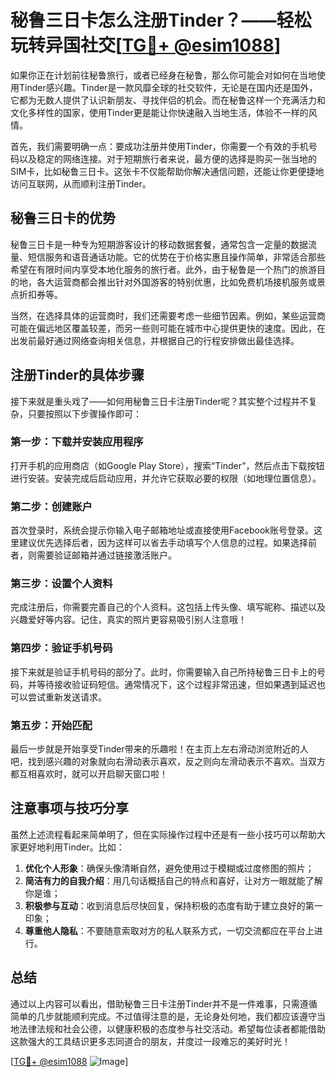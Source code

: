 # 秘鲁三日卡怎么注册Tinder？——轻松玩转异国社交[[TG💪+ @esim1088](https://t.me/s/esim1088)]

如果你正在计划前往秘鲁旅行，或者已经身在秘鲁，那么你可能会对如何在当地使用Tinder感兴趣。Tinder是一款风靡全球的社交软件，无论是在国内还是国外，它都为无数人提供了认识新朋友、寻找伴侣的机会。而在秘鲁这样一个充满活力和文化多样性的国家，使用Tinder更是能让你快速融入当地生活，体验不一样的风情。

首先，我们需要明确一点：要成功注册并使用Tinder，你需要一个有效的手机号码以及稳定的网络连接。对于短期旅行者来说，最方便的选择是购买一张当地的SIM卡，比如秘鲁三日卡。这张卡不仅能帮助你解决通信问题，还能让你更便捷地访问互联网，从而顺利注册Tinder。

## 秘鲁三日卡的优势

秘鲁三日卡是一种专为短期游客设计的移动数据套餐，通常包含一定量的数据流量、短信服务和语音通话功能。它的优势在于价格实惠且操作简单，非常适合那些希望在有限时间内享受本地化服务的旅行者。此外，由于秘鲁是一个热门的旅游目的地，各大运营商都会推出针对外国游客的特别优惠，比如免费机场接机服务或景点折扣券等。

当然，在选择具体的运营商时，我们还需要考虑一些细节因素。例如，某些运营商可能在偏远地区覆盖较差，而另一些则可能在城市中心提供更快的速度。因此，在出发前最好通过网络查询相关信息，并根据自己的行程安排做出最佳选择。

## 注册Tinder的具体步骤

接下来就是重头戏了——如何用秘鲁三日卡注册Tinder呢？其实整个过程并不复杂，只要按照以下步骤操作即可：

### 第一步：下载并安装应用程序

打开手机的应用商店（如Google Play Store），搜索“Tinder”，然后点击下载按钮进行安装。安装完成后启动应用，并允许它获取必要的权限（如地理位置信息）。

### 第二步：创建账户

首次登录时，系统会提示你输入电子邮箱地址或直接使用Facebook账号登录。这里建议优先选择后者，因为这样可以省去手动填写个人信息的过程。如果选择前者，则需要验证邮箱并通过链接激活账户。

### 第三步：设置个人资料

完成注册后，你需要完善自己的个人资料。这包括上传头像、填写昵称、描述以及兴趣爱好等内容。记住，真实的照片更容易吸引别人注意哦！

### 第四步：验证手机号码

接下来就是验证手机号码的部分了。此时，你需要输入自己所持秘鲁三日卡上的号码，并等待接收验证码短信。通常情况下，这个过程非常迅速，但如果遇到延迟也可以尝试重新发送请求。

### 第五步：开始匹配

最后一步就是开始享受Tinder带来的乐趣啦！在主页上左右滑动浏览附近的人吧，找到感兴趣的对象就向右滑动表示喜欢，反之则向左滑动表示不喜欢。当双方都互相喜欢时，就可以开启聊天窗口啦！

## 注意事项与技巧分享

虽然上述流程看起来简单明了，但在实际操作过程中还是有一些小技巧可以帮助大家更好地利用Tinder。比如：

1. **优化个人形象**：确保头像清晰自然，避免使用过于模糊或过度修图的照片；
2. **简洁有力的自我介绍**：用几句话概括自己的特点和喜好，让对方一眼就能了解你是谁；
3. **积极参与互动**：收到消息后尽快回复，保持积极的态度有助于建立良好的第一印象；
4. **尊重他人隐私**：不要随意索取对方的私人联系方式，一切交流都应在平台上进行。

## 总结

通过以上内容可以看出，借助秘鲁三日卡注册Tinder并不是一件难事，只需遵循简单的几步就能顺利完成。不过值得注意的是，无论身处何地，我们都应该遵守当地法律法规和社会公德，以健康积极的态度参与社交活动。希望每位读者都能借助这款强大的工具结识更多志同道合的朋友，并度过一段难忘的美好时光！

[[TG💪+ @esim1088](https://t.me/s/esim1088) ![Image](https://i.postimg.cc/4NQfJmqS/Snipaste-2025-05-13-00-14-12.png)]